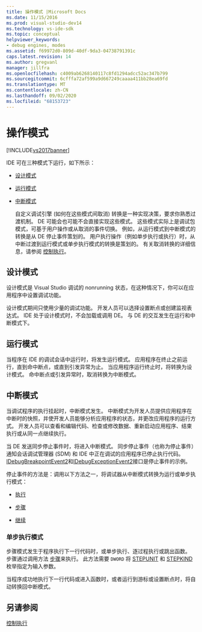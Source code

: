 ```yaml
---
title: 操作模式 |Microsoft Docs
ms.date: 11/15/2016
ms.prod: visual-studio-dev14
ms.technology: vs-ide-sdk
ms.topic: conceptual
helpviewer_keywords:
- debug engines, modes
ms.assetid: f69972d0-809d-40df-9da3-04738791391c
caps.latest.revision: 14
ms.author: gregvanl
manager: jillfra
ms.openlocfilehash: c4009ab6268140117c8fd1294adcc52ac347b799
ms.sourcegitcommit: 6cfffa72af599a9d667249caaaa411bb28ea69fd
ms.translationtype: MT
ms.contentlocale: zh-CN
ms.lasthandoff: 09/02/2020
ms.locfileid: "68153723"
---
```

# <a name="operational-modes"></a>操作模式
[!INCLUDE[vs2017banner](../../includes/vs2017banner.md)]

IDE 可在三种模式下运行，如下所示：  
  
- [设计模式](#vsconoperationalmodesanchor1)  
  
- [运行模式](#vsconoperationalmodesanchor2)  
  
- [中断模式](#vsconoperationalmodesanchor3)  
  
  自定义调试引擎 (如何在这些模式间取消) 转换是一种实现决策，要求你熟悉过渡机制。 DE 可能会也可能不会直接实现这些模式。 这些模式实际上是调试包模式，可基于用户操作或从取消的事件切换。 例如，从运行模式到中断模式的转换是从 DE 停止事件策划的。 用户执行操作（例如单步执行或执行）时，从中断过渡到运行模式或单步执行模式的转换是策划的。 有关取消转换的详细信息，请参阅 [控制执行](../../extensibility/debugger/control-of-execution.md)。  
  
## <a name="design-mode"></a><a name="vsconoperationalmodesanchor1"></a> 设计模式  
 设计模式是 Visual Studio 调试的 nonrunning 状态，在这种情况下，你可以在应用程序中设置调试功能。  
  
 设计模式期间只使用少量的调试功能。 开发人员可以选择设置断点或创建监视表达式。 IDE 处于设计模式时，不会加载或调用 DE。 与 DE 的交互发生在运行和中断模式下。  
  
## <a name="run-mode"></a><a name="vsconoperationalmodesanchor2"></a> 运行模式  
 当程序在 IDE 的调试会话中运行时，将发生运行模式。 应用程序在终止之前运行，直到命中断点，或直到引发异常为止。 当应用程序运行终止时，将转换为设计模式。 命中断点或引发异常时，取消转换为中断模式。  
  
## <a name="break-mode"></a><a name="vsconoperationalmodesanchor3"></a> 中断模式  
 当调试程序的执行挂起时，中断模式发生。 中断模式为开发人员提供应用程序在中断时的快照，并使开发人员能够分析应用程序的状态，并更改应用程序的运行方式。 开发人员可以查看和编辑代码、检查或修改数据、重新启动应用程序、结束执行或从同一点继续执行。  
  
 当 DE 发送同步停止事件时，将进入中断模式。 同步停止事件（也称为停止事件）通知会话调试管理器 (SDM) 和 IDE 中正在调试的应用程序已停止执行代码。 [IDebugBreakpointEvent2](../../extensibility/debugger/reference/idebugbreakpointevent2.md)和[IDebugExceptionEvent2](../../extensibility/debugger/reference/idebugexceptionevent2.md)接口是停止事件的示例。  
  
 停止事件的方法是：调用以下方法之一，将调试器从中断模式转换为运行或单步执行模式：  
  
- [执行](../../extensibility/debugger/reference/idebugprocess3-execute.md)  
  
- [步骤](../../extensibility/debugger/reference/idebugprocess3-step.md)  
  
- [继续](../../extensibility/debugger/reference/idebugprocess3-continue.md)  
  
### <a name="step-mode"></a><a name="vsconoperationalmodesanchor4"></a> 单步执行模式  
 步骤模式发生于程序执行下一行代码时，或单步执行、逐过程执行或跳出函数。 步骤通过调用方法 [步骤](../../extensibility/debugger/reference/idebugprocess3-step.md)来执行。 此方法需要 `DWORD` 将 [STEPUNIT](../../extensibility/debugger/reference/stepunit.md) 和 [STEPKIND](../../extensibility/debugger/reference/stepkind.md) 枚举指定为输入参数。  
  
 当程序成功地执行下一行代码或进入函数时，或者运行到游标或设置断点时，将自动转换回中断模式。  
  
## <a name="see-also"></a>另请参阅  
 [控制执行](../../extensibility/debugger/control-of-execution.md)
